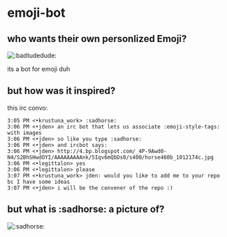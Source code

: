emoji-bot
=========

## who wants their own personlized Emoji?
![:badtudedude:](http://imgur.com/SZt8OaZ.jpg)

its a bot for emoji duh


## but how was it inspired?
this irc convo:
```
3:05 PM <•krustuna_work> :sadhorse:
3:06 PM <•jden> an irc bot that lets us associate :emoji-style-tags: with images
3:06 PM <•jden> so like you type :sadhorse:
3:06 PM <•jden> and ircbot says:
3:06 PM <•jden> http://4.bp.blogspot.com/_4P-9Awd0-N4/S2BhSHwdOYI/AAAAAAAAAnk/5Iqv6mQbDs0/s400/horse460b_1012174c.jpg
3:06 PM <•legittalon> yes
3:06 PM <•legittalon> please
3:07 PM <•krustuna_work> jden: would you like to add me to your repo bc I have some ideas
3:07 PM <•jden> i will be the convener of the repo :)
```

## but what is :sadhorse: a picture of?
![:sadhorse:](http://4.bp.blogspot.com/_4P-9Awd0-N4/S2BhSHwdOYI/AAAAAAAAAnk/5Iqv6mQbDs0/s400/horse460b_1012174c.jpg)
